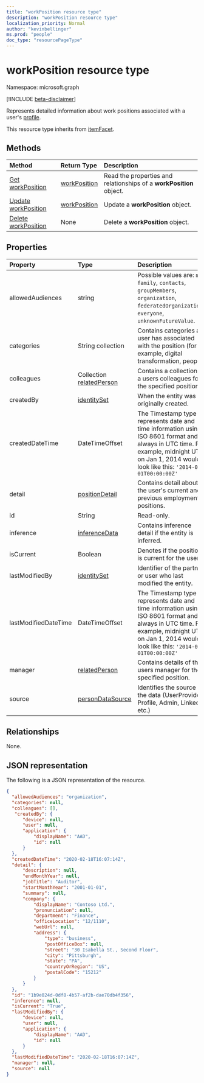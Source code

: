 ```yaml
---
title: "workPosition resource type"
description: "workPosition resource type"
localization_priority: Normal
author: "kevinbellinger"
ms.prod: "people"
doc_type: "resourcePageType"
---
```


# workPosition resource type

Namespace: microsoft.graph

[!INCLUDE [beta-disclaimer](../../includes/beta-disclaimer.md)]

Represents detailed information about work positions associated with a user's [profile](profile.md).

This resource type inherits from [itemFacet](itemfacet.md).

## Methods

| Method                                                      | Return Type                     | Description                                                         |
|:------------------------------------------------------------|:--------------------------------|:--------------------------------------------------------------------|
| [Get workPosition](../api/workposition-get.md)              | [workPosition](workposition.md) | Read the properties and relationships of a **workPosition** object. |
| [Update workPosition](../api/workposition-update.md)        | [workPosition](workposition.md) | Update a **workPosition** object.                                   |
| [Delete workPosition](../api/workposition-delete.md)        | None                            | Delete a **workPosition** object.                                   |

## Properties

| Property             | Type                                        | Description                                                                                                                                                                                     |
|:---------------------|:--------------------------------------------|:------------------------------------------------------------------------------------------------------------------------------------------------------------------------------------------------|
|allowedAudiences      |string                                       | Possible values are: `me`, `family`, `contacts`, `groupMembers`, `organization`, `federatedOrganizations`, `everyone`, `unknownFutureValue`.                                                    |
|categories            |String collection                            | Contains categories a user has associated with the position (for example, digital transformation, people).                                                                                      |
|colleagues            |Collection [relatedPerson](relatedperson.md) | Contains a collection of a users colleagues for the specified position.                                                                                                                         |
|createdBy             |[identitySet](identityset.md)                | When the entity was originally created.                                                                                                                                                         |
|createdDateTime       |DateTimeOffset                               | The Timestamp type represents date and time information using ISO 8601 format and is always in UTC time. For example, midnight UTC on Jan 1, 2014 would look like this: `'2014-01-01T00:00:00Z'`|
|detail                |[positionDetail](positiondetail.md)          | Contains detail about the user's current and previous employment positions.                                                                                                                     |
|id                    |String                                       | Read-only.                                                                                                                                                                                      |
|inference             |[inferenceData](inferencedata.md)            | Contains inference detail if the entity is inferred.                                                                                                                                            |
|isCurrent             |Boolean                                      | Denotes if the position is current for the user.                                                                                                                                                |
|lastModifiedBy        |[identitySet](identityset.md)                | Identifier of the partner or user who last modified the entity.                                                                                                                                 |
|lastModifiedDateTime  |DateTimeOffset                               | The Timestamp type represents date and time information using ISO 8601 format and is always in UTC time. For example, midnight UTC on Jan 1, 2014 would look like this: `'2014-01-01T00:00:00Z'`|
|manager               |[relatedPerson](relatedperson.md)            | Contains details of the users manager for the specified position.                                                                                                                               |
|source                |[personDataSource](persondatasource.md)      | Identifies the source of the data (UserProvided, Profile, Admin, LinkedIn etc.)                                                                                                                 |

## Relationships

None.

## JSON representation

The following is a JSON representation of the resource.

<!-- {
  "blockType": "resource",
  "optionalProperties": [

  ],
  "@odata.type": "microsoft.graph.workPosition",
  "baseType": "microsoft.graph.itemfacet",
  "keyProperty": "id" 
}-->

```json
{
  "allowedAudiences": "organization",
  "categories": null,
  "colleagues": [],
   "createdBy": {
      "device": null,
      "user": null,
      "application": {
          "displayName": "AAD",
          "id": null
      }
  },
  "createdDateTime": "2020-02-18T16:07:14Z",
  "detail": {
      "description": null,
      "endMonthYear": null,
      "jobTitle": "Auditor",
      "startMonthYear": "2001-01-01",
      "summary": null,
      "company": {
          "displayName": "Contoso Ltd.",
          "pronunciation": null,
          "department": "Finance",
          "officeLocation": "12/1110",
          "webUrl": null,
          "address": {
              "type": "business",
              "postOfficeBox": null,
              "street": "30 Isabella St., Second Floor",
              "city": "Pittsburgh",
              "state": "PA",
              "countryOrRegion": "US",
              "postalCode": "15212"
          }
      }
  },
  "id": "1b9e024d-0df8-4b57-af2b-dae70db4f356",
  "inference": null,
  "isCurrent": "True",
  "lastModifiedBy": {
      "device": null,
      "user": null,
      "application": {
          "displayName": "AAD",
          "id": null
      }
  },
  "lastModifiedDateTime": "2020-02-18T16:07:14Z",
  "manager": null,
  "source": null
}
```

<!-- uuid: 16cd6b66-4b1a-43a1-adaf-3a886856ed98
2019-02-04 14:57:30 UTC -->
<!-- {
  "type": "#page.annotation",
  "description": "workPosition resource",
  "keywords": "",
  "section": "documentation",
  "tocPath": ""
}-->
